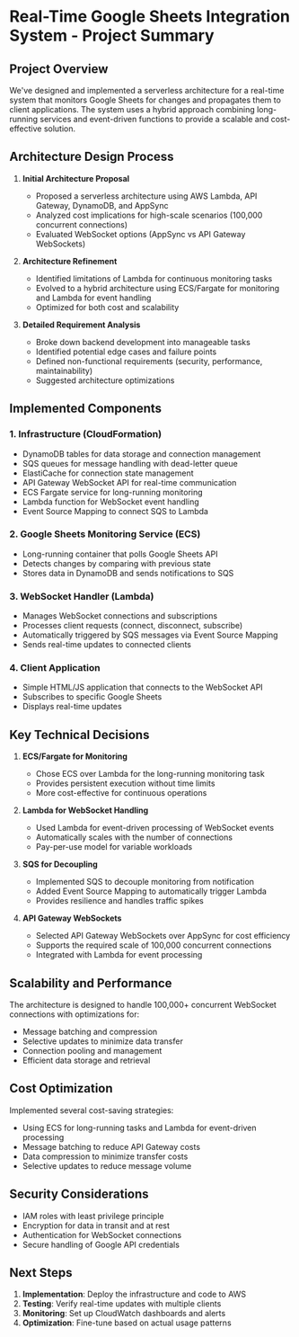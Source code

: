 # Real-Time Google Sheets Integration System - Project Summary

## Project Overview

We've designed and implemented a serverless architecture for a real-time system that monitors Google Sheets for changes and propagates them to client applications. The system uses a hybrid approach combining long-running services and event-driven functions to provide a scalable and cost-effective solution.

## Architecture Design Process

1. **Initial Architecture Proposal**
   - Proposed a serverless architecture using AWS Lambda, API Gateway, DynamoDB, and AppSync
   - Analyzed cost implications for high-scale scenarios (100,000 concurrent connections)
   - Evaluated WebSocket options (AppSync vs API Gateway WebSockets)

2. **Architecture Refinement**
   - Identified limitations of Lambda for continuous monitoring tasks
   - Evolved to a hybrid architecture using ECS/Fargate for monitoring and Lambda for event handling
   - Optimized for both cost and scalability

3. **Detailed Requirement Analysis**
   - Broke down backend development into manageable tasks
   - Identified potential edge cases and failure points
   - Defined non-functional requirements (security, performance, maintainability)
   - Suggested architecture optimizations

## Implemented Components

### 1. Infrastructure (CloudFormation)
- DynamoDB tables for data storage and connection management
- SQS queues for message handling with dead-letter queue
- ElastiCache for connection state management
- API Gateway WebSocket API for real-time communication
- ECS Fargate service for long-running monitoring
- Lambda function for WebSocket event handling
- Event Source Mapping to connect SQS to Lambda

### 2. Google Sheets Monitoring Service (ECS)
- Long-running container that polls Google Sheets API
- Detects changes by comparing with previous state
- Stores data in DynamoDB and sends notifications to SQS

### 3. WebSocket Handler (Lambda)
- Manages WebSocket connections and subscriptions
- Processes client requests (connect, disconnect, subscribe)
- Automatically triggered by SQS messages via Event Source Mapping
- Sends real-time updates to connected clients

### 4. Client Application
- Simple HTML/JS application that connects to the WebSocket API
- Subscribes to specific Google Sheets
- Displays real-time updates

## Key Technical Decisions

1. **ECS/Fargate for Monitoring**
   - Chose ECS over Lambda for the long-running monitoring task
   - Provides persistent execution without time limits
   - More cost-effective for continuous operations

2. **Lambda for WebSocket Handling**
   - Used Lambda for event-driven processing of WebSocket events
   - Automatically scales with the number of connections
   - Pay-per-use model for variable workloads

3. **SQS for Decoupling**
   - Implemented SQS to decouple monitoring from notification
   - Added Event Source Mapping to automatically trigger Lambda
   - Provides resilience and handles traffic spikes

4. **API Gateway WebSockets**
   - Selected API Gateway WebSockets over AppSync for cost efficiency
   - Supports the required scale of 100,000 concurrent connections
   - Integrated with Lambda for event processing

## Scalability and Performance

The architecture is designed to handle 100,000+ concurrent WebSocket connections with optimizations for:
- Message batching and compression
- Selective updates to minimize data transfer
- Connection pooling and management
- Efficient data storage and retrieval

## Cost Optimization

Implemented several cost-saving strategies:
- Using ECS for long-running tasks and Lambda for event-driven processing
- Message batching to reduce API Gateway costs
- Data compression to minimize transfer costs
- Selective updates to reduce message volume

## Security Considerations

- IAM roles with least privilege principle
- Encryption for data in transit and at rest
- Authentication for WebSocket connections
- Secure handling of Google API credentials

## Next Steps

1. **Implementation**: Deploy the infrastructure and code to AWS
2. **Testing**: Verify real-time updates with multiple clients
3. **Monitoring**: Set up CloudWatch dashboards and alerts
4. **Optimization**: Fine-tune based on actual usage patterns